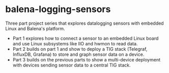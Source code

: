 # balena-logging-sensors

Three part project series that explores datalogging sensors with embedded Linux and Balena's platform.

*   Part 1 explores how to connect a sensor to an embedded Linux board and use Linux subsystems like IIO and hwmon to read data.
*   Part 2 builds on part 1 and show to deploy a TIG stack (Telegraf, InfluxDB, Grafana) to store and graph sensor data on a device.
*   Part 3 builds on the previous parts to show a multi-device deployment with devices sending sensor data to a central TIG stack.

